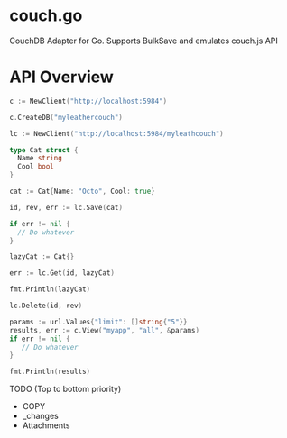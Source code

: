 couch.go
========

CouchDB Adapter for Go. Supports BulkSave and emulates couch.js API

API Overview
============

```go
c := NewClient("http://localhost:5984")

c.CreateDB("myleathercouch")

lc := NewClient("http://localhost:5984/myleathcouch")

type Cat struct {
  Name string
  Cool bool
}

cat := Cat{Name: "Octo", Cool: true}

id, rev, err := lc.Save(cat)

if err != nil {
  // Do whatever
}

lazyCat := Cat{}

err := lc.Get(id, lazyCat)

fmt.Println(lazyCat)

lc.Delete(id, rev)

params := url.Values{"limit": []string{"5"}}
results, err := c.View("myapp", "all", &params)
if err != nil {
   // Do whatever
}

fmt.Println(results)
```

TODO (Top to bottom priority)
* COPY
* _changes
* Attachments
